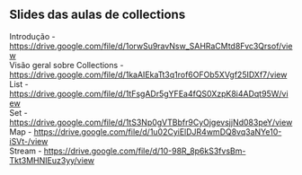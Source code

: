 ## Slides das aulas de collections <br> 
Introdução - https://drive.google.com/file/d/1orwSu9ravNsw_SAHRaCMtd8Fvc3Qrsof/view <br>
Visão geral sobre Collections - https://drive.google.com/file/d/1kaAIEkaTt3q1rof6OFOb5XVgf25IDXf7/view <br>
List - https://drive.google.com/file/d/1tFsgADr5gYFEa4fQS0XzpK8i4ADqt95W/view <br>
Set - https://drive.google.com/file/d/1tS3Np0gVTBbfr9CyOjgevsjjNd083peY/view <br>
Map - https://drive.google.com/file/d/1u02CyiElDJR4wmDQ8vq3aNYe10-iSVt-/view <br>
Stream - https://drive.google.com/file/d/10-98R_8p6kS3fvsBm-Tkt3MHNIEuz3yy/view


